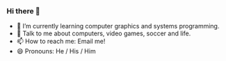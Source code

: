 ### Hi there 👋

- 🌱 I’m currently learning computer graphics and systems programming.
- 💬 Talk to me about computers, video games, soccer and life.
- 📫 How to reach me: Email me!
- 😄 Pronouns: He / His / Him
